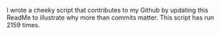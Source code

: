 I wrote a cheeky script that contributes to my Github by updating this ReadMe to illustrate why more than commits matter. This script has run 2159 times.